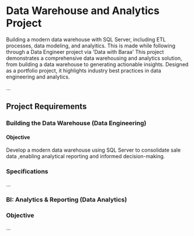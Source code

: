 # Data Warehouse and Analytics Project

Building a modern data warehouse with SQL Server, including ETL processes, data modeling, and analyitics. This is made while following through a Data Engineer project via 'Data with Baraa'
This project demonstrates a comprehensive data warehousing and analytics solution, from building a data warehouse to generating actionable insights. Designed as a portfolio project, it highlights industry best practices in data engineering and analytics.

...

## Project Requirements

### Building the Data Warehouse (Data Engineering)

#### Objective
Develop a modern data warehouse using SQL Server to consolidate sale data ,enabling analytical reporting and informed decision-making.

### Specifications

...

### BI: Analytics & Reporting (Data Analytics)

### Objective

...
